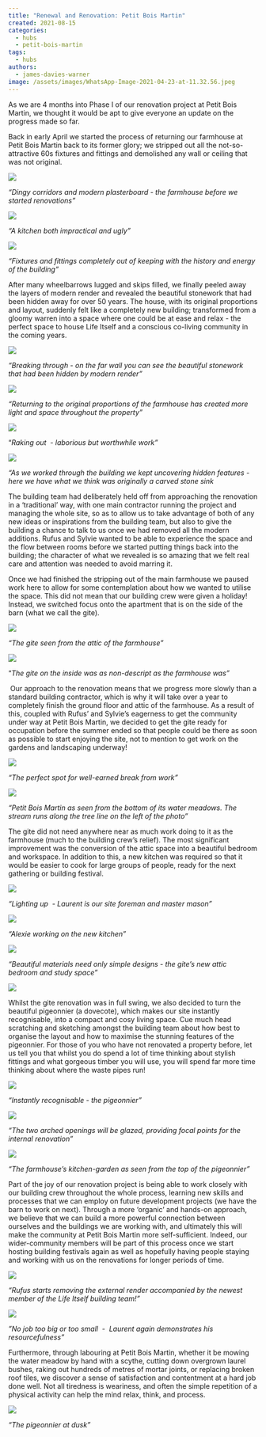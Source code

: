 ```yaml
---
title: "Renewal and Renovation: Petit Bois Martin"
created: 2021-08-15
categories: 
  - hubs
  - petit-bois-martin
tags: 
  - hubs
authors: 
  - james-davies-warner
image: /assets/images/WhatsApp-Image-2021-04-23-at-11.32.56.jpeg
---
```


As we are 4 months into Phase I of our renovation project at Petit Bois Martin, we thought it would be apt to give everyone an update on the progress made so far. 

Back in early April we started the process of returning our farmhouse at Petit Bois Martin back to its former glory; we stripped out all the not-so-attractive 60s fixtures and fittings and demolished any wall or ceiling that was not original.

![](https://lh3.googleusercontent.com/Ox-9e_rZV2CI3UNx2hNzX5zcXyPvF-7hC159J5TCTmvGCTBpG1FBwUaW2DOOJYrJlEMGNhKmeHuCt3Ft5tTmw3l_RUzUU-kgW9sj5z_FWIWT2fqNYmLTPmZ_nAAwn5Lq4T3PAVED0w=w2400)

_“Dingy corridors and modern plasterboard - the farmhouse before we started renovations”_[](https://lh3.googleusercontent.com/Ox-9e_rZV2CI3UNx2hNzX5zcXyPvF-7hC159J5TCTmvGCTBpG1FBwUaW2DOOJYrJlEMGNhKmeHuCt3Ft5tTmw3l_RUzUU-kgW9sj5z_FWIWT2fqNYmLTPmZ_nAAwn5Lq4T3PAVED0w=w2400?source=screenshot.guru)

![](https://lh3.googleusercontent.com/GvBJi23cwgfWne27KRCFho7CUFWEuRi-sZmlWMGPVQdlugdKZWiU4wi1-BKYPrb7URV5MW7o9gIwQYrBkq89YeiI-JC3zYqWfYW9uPRBINa0agcNkQmM6wvPkLC2blSTPvNdz257Sg=w2400)

_“A kitchen both impractical and ugly”_

![](https://lh3.googleusercontent.com/CEdq2soA47oFcr0JiJ9B4xTVeP1dOmnbGWO44wtuuh3ys2FQoVM6L-IIqdgcHVC2KMWscuaFJBev5yjcKcCLvuwwLk_MAe5lQYa71HIScbqZXfemQyFoEikdjgw6fCwP_1_ZmtGmzQ=w2400)

_“Fixtures and fittings completely out of keeping with the history and energy of the building”_

After many wheelbarrows lugged and skips filled, we finally peeled away the layers of modern render and revealed the beautiful stonework that had been hidden away for over 50 years. The house, with its original proportions and layout, suddenly felt like a completely new building; transformed from a gloomy warren into a space where one could be at ease and relax - the perfect space to house Life Itself and a conscious co-living community in the coming years.

![](https://lh3.googleusercontent.com/ZW8qtDAIzuQ65JK9GFuocF_aDVqh39uHy1cpiz6aY7VP04oDQU6taYP9Nu2Bw0q-Fk295EMkBratG0Aarl9ahrHagWmEVeKz5eILv30QcvoztMmGrAQqrXjn9zr9ErDp_CazJdqn8Q=w2400)

_“Breaking through - on the far wall you can see the beautiful stonework that had been hidden by modern render”_

![](https://lh3.googleusercontent.com/uq6qBLsJT7z-lDpn1rlHJwTJegZ5ZI0tGxwIxviBG28Rwkx4A7LC2gCLjv4meAL2MIgge2NZhkRl-q9GdY2rzzanE-HXwQ6o8qszU730a428llC5u2iQ9KtILlvrv5eYjCKTeDfwNg=w2400)

_“Returning to the original proportions of the farmhouse has created more light and space throughout the property”_

![](https://lh3.googleusercontent.com/wvGSnxi_2u_m7t8S3fkAJv6lclp3z9CqgL51HSzX2oJCGFO9LQOgc-gM76gApZ03c0pCVs7JeQLxTLGvCKRsqOprfpCg2CQ_9rD4il2y7AyzOdoH3ESgLzb2HWGx1YJ4UU7TGrfWzg=w2400)

“_Raking out  - laborious but worthwhile work”_

![](https://lh3.googleusercontent.com/vb1uFAEUMUljw8-uic7DV8ouquvsfxYrQUjythA3hwGWJ00Ppb_XgLmIrNKNMVzHH02AGmPgDWDaCI0VcZ7D2VjiNmEpkYfu3BhS5aaCRz_mZpSAamKYrH4sgoWzXsi_wHi2iIXo3g=w2400)

_“As we worked through the building we kept uncovering hidden features - here we have what we think was originally a carved stone sink_

The building team had deliberately held off from approaching the renovation in a ‘traditional’ way, with one main contractor running the project and managing the whole site, so as to allow us to take advantage of both of any new ideas or inspirations from the building team, but also to give the building a chance to talk to us once we had removed all the modern additions. Rufus and Sylvie wanted to be able to experience the space and the flow between rooms before we started putting things back into the building; the character of what we revealed is so amazing that we felt real care and attention was needed to avoid marring it. 

Once we had finished the stripping out of the main farmhouse we paused work here to allow for some contemplation about how we wanted to utilise the space. This did not mean that our building crew were given a holiday! Instead, we switched focus onto the apartment that is on the side of the barn (what we call the gite). 

![](https://lh3.googleusercontent.com/d8n7JwLNJhWZ6YzM_7W9w0OrCSmnc5pwOCnH3AH8HgHbe1khM92hp-RVubcKjCDt7YytygO_pZXlAUGQ1RCAAwX4x2FUurz12KP1XAAH-jnL_DUmCJj4IjQNIXg2PNQEDFvKO4PW7w=w2400)

_“The gite seen from the attic of the farmhouse”_

![](https://lh3.googleusercontent.com/FwlbNYAKYq8daK-2Xz5V9Y3Uzwe5c8l85EZe4qIi5MF4NuTqiqVlT4BD_7w4s3y9KXKdwp9NtJan5tnLPDd6nMjc2OgImqXMG8IqWrE3fqiRrRuYbbiENsnLrWhWYYyXpAD7w-tM-A=w2400)

“_The gite on the inside was as non-descript as the farmhouse was”_

 Our approach to the renovation means that we progress more slowly than a standard building contractor, which is why it will take over a year to completely finish the ground floor and attic of the farmhouse. As a result of this, coupled with Rufus’ and Sylvie’s eagerness to get the community under way at Petit Bois Martin, we decided to get the gite ready for occupation before the summer ended so that people could be there as soon as possible to start enjoying the site, not to mention to get work on the gardens and landscaping underway!  

![](https://lh3.googleusercontent.com/OzEqpkk3jBd0-MuaBOBZkWUU-I10jIYEm4Vm6P8h1OHXU2gjrL1xiA4E-Pr_n7NF8iW51mqPnBdYleVKZskgzZOXK0e81Y2FPFVNoHb0YXwCiChfikqjn5i3sv_SzONKdES7-Y9eFA=w2400)

_“The perfect spot for well-earned break from work”_

![](https://lh3.googleusercontent.com/VFHh07xWm_jtvjXFppQiCOamZaMS-X0eki957Wba6VJiCd_Z_DdzRM0hoFaPsh8aZ_ATesN3TSwOGrZYfpoyYBvyLT90qrBF6p0NH-vD2q1fD-py3Cx83rxV3Gd1WSQDNymmtuGcuQ=w2400)

_“Petit Bois Martin as seen from the bottom of its water meadows. The stream runs along the tree line on the left of the photo”_

The gite did not need anywhere near as much work doing to it as the farmhouse (much to the building crew’s relief). The most significant improvement was the conversion of the attic space into a beautiful bedroom and workspace. In addition to this, a new kitchen was required so that it would be easier to cook for large groups of people, ready for the next gathering or building festival.

![](https://lh3.googleusercontent.com/9Ye01G9jqIwqvi7TE1PCP3VYtmUUrRBHzRj1ugowMFLlLcJQD-VqWQGp4ooRt1Xffnn3PNMafI0hj9LbH7m5cr-71H46KO1tdNGEnJIXsQOUnb8412AcqqvP0VYXr9fHKKggMAwcNw=w2400)

_“Lighting up  - Laurent is our site foreman and master mason”_ 

![](https://lh3.googleusercontent.com/OGYjh6t1CN92HVMz1Wf_on3ds5_dYdCAUrj_FiR10wFyXsuX1ROwVtsCea7KbG5cvol2iHjMQItBf6RR3M9fSVtvYVrBbhZ0JyzyuQXlSAkXG0AOY5D4ZpxJD--NvVfOZvF8LYBGdw=w2400)

_“Alexie working on the new kitchen”_

![](https://lh3.googleusercontent.com/Yl5ZCDsqHgSMtz229k1_F2CdH2D6Pk0GwjDptP6BOfd5AD95k8rkqYgasQlHXWrWTYvViPbGNUUhU0eDetl3X-LtQV6de-tigUosbxvU2gziwCKNrTVT9bWQMBWmswL9DCRjG4X31g=w2400)

_“Beautiful materials need only simple designs - the gite’s new attic bedroom and study space”_

![](https://lh3.googleusercontent.com/jwtIQVJXZvMFeS2Djbk4cp3v_c_OX6E8z8Fd90UvN-zBWshMfbnAJlhnhm6MWPK9YPnOMW-EplAhCzIi45BneC2H3Up89PyS1hd1tWOr8CqtSmDMpy3g9TamdWUfwLH4LRvawMTxfw=w2400)

Whilst the gite renovation was in full swing, we also decided to turn the beautiful pigeonnier (a dovecote), which makes our site instantly recognisable, into a compact and cosy living space. Cue much head scratching and sketching amongst the building team about how best to organise the layout and how to maximise the stunning features of the pigeonnier. For those of you who have not renovated a property before, let us tell you that whilst you do spend a lot of time thinking about stylish fittings and what gorgeous timber you will use, you will spend far more time thinking about where the waste pipes run!

![](https://lh3.googleusercontent.com/YcUCkzLLQ9yY2cB8mHVsZoUcztJ9pQBZ9TOID3BAi2zc_GRSx3kA69Nw34q5k64Ghht0UlmoigaYetJqYW0FE5Fe2PJVDGiY48-Q2wVFmTbhkAvlM9yUC3a6ZHVZQN8ILf0RVHqwXQ=w2400)

_“Instantly recognisable - the pigeonnier”_

![](https://lh3.googleusercontent.com/3VVqkaZN5LVlvaDT6YMwvka3fgHwvmx-YlfqgDm1DtgVpeOPL9Yc7ZhR0O1NJ2iq_YrB7xpeh8nlITiKgiIK6h2e2Uu-vJiHQxgpk4ZItr_myPYViBw0J4PX0vl5LRd9dmF8Xz1QVQ=w2400)

_“The two arched openings will be glazed, providing focal points for the internal renovation”_

![](https://lh3.googleusercontent.com/DEsfdPipIR6HPOIZIYQzo4jXVExuq0gIWUYerOkH8gjaCR620HvQQ1DQxpUbmdHLTocXKAe0c545sQ1D8DbGG8rJ2szXjKJ0VTJ3Ho2aK3vFrlOUK8oYasObaxgyoi-jWKRrmJdc-A=w2400)

_“The farmhouse’s kitchen-garden as seen from the top of the pigeonnier”_

Part of the joy of our renovation project is being able to work closely with our building crew throughout the whole process, learning new skills and processes that we can employ on future development projects (we have the barn to work on next). Through a more ‘organic’ and hands-on approach, we believe that we can build a more powerful connection between ourselves and the buildings we are working with, and ultimately this will make the community at Petit Bois Martin more self-sufficient. Indeed, our wider-community members will be part of this process once we start hosting building festivals again as well as hopefully having people staying and working with us on the renovations for longer periods of time.

![](https://lh3.googleusercontent.com/H-kCD0ERQFv412JallB8FE-HTJ0Rch3Xd3_IoWyWHjHB7lZ6EfiBgWf9dkqvUeW-hsM1WqByG_cVIsILjqgy_U2bazrexDoOm3LMrQVH1vVl20C-mZOnMhTf3AcWiDHGW-z3wmDpnQ=w2400)

_“Rufus starts removing the external render accompanied by the newest member of the Life Itself building team!”_

![](https://lh3.googleusercontent.com/Q_w9gW1AHuyE3VzO_M28LlfGIwYIUo-k0DOtUbI2pEVAqTCiinMFnIiAb4Vv4jpT_-ImYsXvFvG4C3eNWcy2KRwWIZvkrC2CZZlt7zHmHSuRzTHEQrE3gq2dAzTyY47E6AtamUOwuw=w2400)

_”No job too big or too small  -  Laurent again demonstrates his resourcefulness”_

Furthermore, through labouring at Petit Bois Martin, whether it be mowing the water meadow by hand with a scythe, cutting down overgrown laurel bushes, raking out hundreds of metres of mortar joints, or replacing broken roof tiles, we discover a sense of satisfaction and contentment at a hard job done well. Not all tiredness is weariness, and often the simple repetition of a physical activity can help the mind relax, think, and process. 

![](https://lh3.googleusercontent.com/rUP9hTmdFKOjmIaXtAzFjZHwiADfIa0ToIGT7lCTcy8xLXI-nllcl4g8LwEv1ym1kpEmb35U4K9bxWxvogcB0686U_lHD4ZVbEVuUDzLBr6cdZ_fqv4uTb8r6cSeSr5XSN236Za4Uw=w2400)

_“The pigeonnier at dusk”_

